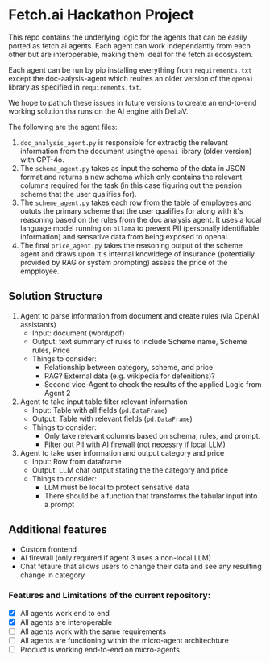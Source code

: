 # Fetch.ai Hackathon Project
This repo contains the underlying logic for the agents that can be easily ported as fetch.ai agents. Each agent can work independantly from each other but are interoperable, making them ideal for the fetch.ai ecosystem.

Each agent can be run by pip installing everything from `requirements.txt` except the doc-aalysis-agent which reuires an older version of the `openai` library as specified in `requirements.txt`.

We hope to pathch these issues in future versions to create an end-to-end working solution tha runs on the AI engine aith DeltaV.

The following are the agent files:
1. `doc_analysis_agent.py` is responsible for extractig the relevant information from the document usingthe `openai` library (older version) with GPT-4o.
2. The `schema_agent.py` takes as input the schema of the data in JSON format and returns a new schema which only contains the relevant columns required for the task (in this case figuring out the pension scheme that the user qualifies for).
3. The `scheme_agent.py` takes each row from the table of employees and oututs the primary scheme that the user qualifies for along with it's reasoning based on the rules from the doc analysis agent. It uses a local language model running on `ollama` to prevent PII (personally identifiable information) and sensative data from being exposed to openai.
4. The final `price_agent.py` takes the reasoning output of the scheme agent and draws upon it's internal knowldege of insurance (potentially provided by RAG or system prompting) assess the price of the empployee.

## Solution Structure
1. Agent to parse information from document and create rules (via OpenAI assistants)
    - Input: document (word/pdf)
    - Output: text summary of rules to include Scheme name, Scheme rules, Price
    - Things to consider:
        - Relationship between category, scheme, and price
        - RAG? External data (e.g. wikipedia for defenitions)?
        - Second vice-Agent to check the results of the applied Logic from Agent 2
1. Agent to take input table filter relevant information
    - Input: Table with all fields (`pd.DataFrame`)
    - Output: Table with relevant fields (`pd.DataFrame`)
    - Things to consider:
        - Only take relevant columns based on schema, rules, and prompt.
        - Filter out PII with AI firewall (not necessry if local LLM)
1. Agent to take user information and output category and price
    - Input: Row from dataframe
    - Output: LLM chat output stating the the category and price
    - Things to consider:
        - LLM must be local to protect sensative data
        - There should be a function that transforms the tabular input into a prompt

## Additional features
- Custom frontend
- AI firewall (only required if agent 3 uses a non-local LLM)
- Chat fetaure that allows users to change their data and see any resulting change in category

### Features and Limitations of the current repository:
- [x] All agents work end to end
- [x] All agents are interoperable
- [ ] All agents work with the same requirements
- [ ] All agents are functioning within the micro-agent architechture
- [ ] Product is working end-to-end on micro-agents
